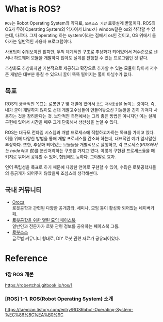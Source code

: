 # What is ROS?
`ROS`는 Robot Operating System의 약자로, `오픈소스 기반` 로봇설계 꿀툴이다. ROS의 OS가 무려 Operating System의 약자여서 Linux나 window같은 os와 착각할 수 있는데, 다르다. 그저 operating 하는 system이라는 점에서 os인 것이고, OS 위에서 돌아가는 일반적인 사용자 프로그램이다.

사용법이 쉬워보이진 않지만, 무척 체계적인 구조로 추상화가 되어있어서 저수준으로 센서나 하드웨어 모듈을 개발하지 않아도 설계를 진행할 수 있는 프로그램인 것 같다.

추상화도 추상화지만 기본적으로 제공하고 확장으로 추가할 수 있는 모듈이 많아서 저수준 개발은 대부분 퉁칠 수 있으니 꿀이 뚝뚝 떨어지는 툴이 아닐수가 없다.

## 목표
ROS의 궁극적인 목표는 로봇연구 및 개발에 있어서 `코드 재사용성`을 높이는 것이다. 즉, 내가 굳이 개발하지 않아도 선대 개발고수님들이 만들어놓으신 기능들을 친히 가져다 사용하는 것을 장려한다는 것. 보안적인 측면에서는 그리 좋은 방법은 아니지만 이는 설계 구현에 있어서 시간을 매우 크게 단축해서 생산성을 높일 수 있다.

ROS는 대규모 런타임 시스템과 개발 프로세스에 적합하고자하는 목표를 가지고 있다. 이를 위해 다양한 방법을 통해 개발 프로세스를 간소화 하는데, 대표적인 예가 앞서말한 추상화다. 또한, 추상화 되어있는 모듈들을 개별적으로 실행하고, 각 프로세스(*ROS에서는 node라고 함*)를 분산처리하는 구조를 가지고 있다. 이렇게 구현된 프로세스들을 패키지로 묶어서 공유할 수 있어, 협업에도 능하다. 그야말로 효자.

언어 독립성을 목표로 하기 때문에 다양한 언어로 구현할 수 있어, 수많은 로봇공학자들의 등긁개가 되어주지 않았을까 조심스레 생각해본다.

## 국내 커뮤니티
- [Oroca](http://www.oroca.org/)  
    로봇공학과 관련된 다양한 공개강좌, 세미나, 모임 등이 활성화 되어있는 네이버카페.
- [로봇공학을 위한 열린 모임 페이스북](https://www.facebook.com/groups/KoreanRobotics)  
    일반인과 전문가가 로봇 관련 정보를 공유하는 페이스북 그룹.
- [로봇소스](https://community.robotsource.org/)  
    글로벌 커뮤니티 형태로, DIY 로봇 관련 자료가 공유되어있다.

# Reference
### 1장 ROS 개론
https://robertchoi.gitbook.io/ros/1
### [ROS] 1-1. ROS(Robot Operating System) 소개
https://taemian.tistory.com/entry/ROSRobot-Operating-System-%EC%86%8C%EA%B0%9C
